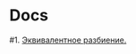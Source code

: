 # Docs
 
#1. [Эквивалентное разбиение.](https://1drv.ms/x/c/5ccf6b1160ce7f11/EQAygyRbb9xLnhzIbi063_kBk5jo1Gr0DCi2xSbPRnDXCQ?e=w3gkIW)
 
